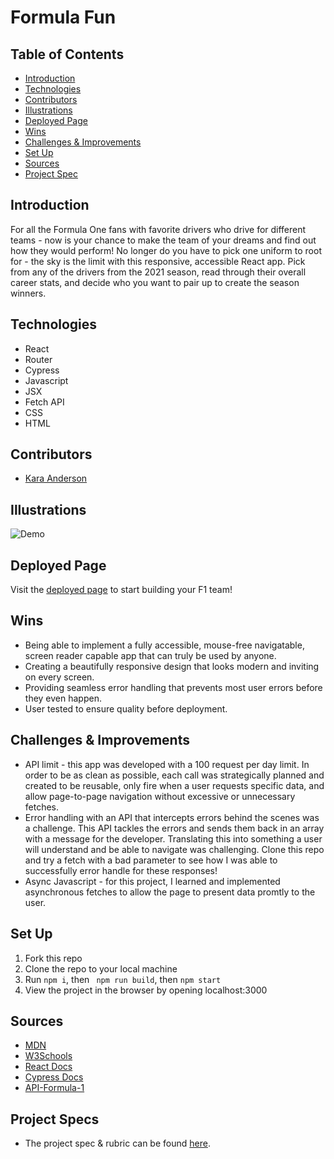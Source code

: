 # Formula Fun

## Table of Contents
  - [Introduction](#Introduction)
  - [Technologies](#Technologies)
  - [Contributors](#Contributors)
  - [Illustrations](#Illustrations)
  - [Deployed Page](#Deployed-Page)
  - [Wins](#Wins)
  - [Challenges & Improvements](#Challenges-&-Improvements)
  - [Set Up](#Set-Up)
  - [Sources](#Sources)
  - [Project Spec](#Project-Spec)

## Introduction
For all the Formula One fans with favorite drivers who drive for different teams - now is your chance to make the team of your dreams and find out how they would perform!  No longer do you have to pick one uniform to root for - the sky is the limit with this responsive, accessible React app.  Pick from any of the drivers from the 2021 season, read through their overall career stats, and decide who you want to pair up to create the season winners.

## Technologies
  - React
  - Router
  - Cypress
  - Javascript
  - JSX
  - Fetch API
  - CSS
  - HTML

## Contributors
  - [Kara Anderson](https://github.com/Kanderson58)

## Illustrations 
![Demo](https://user-images.githubusercontent.com/114871395/233849014-229e2fe4-afd7-489f-8d1e-eaac544df7ad.gif)

## Deployed Page

Visit the [deployed page](https://formula-fun-two.vercel.app/) to start building your F1 team!

## Wins
- Being able to implement a fully accessible, mouse-free navigatable, screen reader capable app that can truly be used by anyone.
- Creating a beautifully responsive design that looks modern and inviting on every screen.
- Providing seamless error handling that prevents most user errors before they even happen.
- User tested to ensure quality before deployment.

## Challenges & Improvements
- API limit - this app was developed with a 100 request per day limit.  In order to be as clean as possible, each call was strategically planned and created to be reusable, only fire when a user requests specific data, and allow page-to-page navigation without excessive or unnecessary fetches.
- Error handling with an API that intercepts errors behind the scenes was a challenge.  This API tackles the errors and sends them back in an array with a message for the developer.  Translating this into something a user will understand and be able to navigate was challenging.  Clone this repo and try a fetch with a bad parameter to see how I was able to successfully error handle for these responses!
- Async Javascript - for this project, I learned and implemented asynchronous fetches to allow the page to present data promtly to the user.

## Set Up

1. Fork this repo  
2. Clone the repo to your local machine   
3. Run `npm i`, then ` npm run build`, then `npm start`
4. View the project in the browser by opening localhost:3000

## Sources
  - [MDN](http://developer.mozilla.org/en-US/)
  - [W3Schools](https://www.w3schools.com/)
  - [React Docs](https://reactjs.org/docs/getting-started.html)
  - [Cypress Docs](https://docs.cypress.io/guides/overview/why-cypress.html)
  - [API-Formula-1](https://api-sports.io/documentation/formula-1/v1)

## Project Specs
  - The project spec & rubric can be found [here](https://frontend.turing.edu/projects/module-3/showcase.html).
